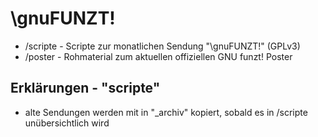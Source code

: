 \gnuFUNZT!
==========
- /scripte - Scripte zur monatlichen Sendung "\gnuFUNZT!" (GPLv3) 
- /poster - Rohmaterial zum aktuellen offiziellen GNU funzt! Poster

Erklärungen - "scripte"
-----------------------
- alte Sendungen werden mit in "_archiv" kopiert, sobald es in /scripte unübersichtlich wird


